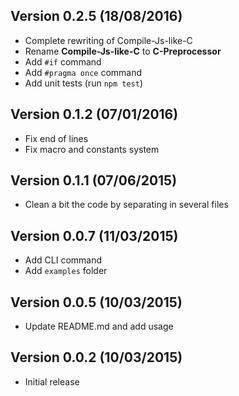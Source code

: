 ## Version 0.2.5 (18/08/2016)

  - Complete rewriting of Compile-Js-like-C
  - Rename **Compile-Js-like-C** to **C-Preprocessor**
  - Add `#if` command
  - Add `#pragma once` command
  - Add unit tests (run `npm test`)


## Version 0.1.2 (07/01/2016)

  - Fix end of lines
  - Fix macro and constants system


## Version 0.1.1 (07/06/2015)

  - Clean a bit the code by separating in several files


## Version 0.0.7 (11/03/2015)

  - Add CLI command
  - Add `examples` folder


## Version 0.0.5 (10/03/2015)

  - Update README.md and add usage


## Version 0.0.2 (10/03/2015)

  - Initial release